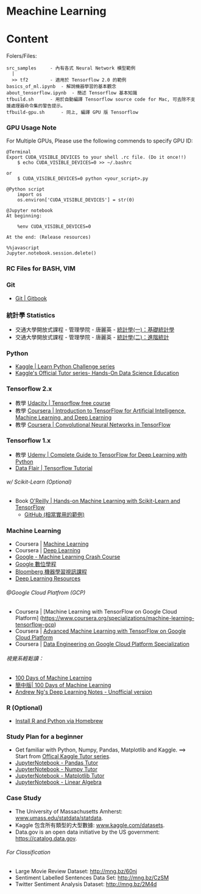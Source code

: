 # Meachine Learning

Content
=======

Folers/Files:

	src_samples		- 內有各式 Neural Network 模型範例
	  |
	  >> tf2		- 適用於 Tensorflow 2.0 的範例
	basics_of_ml.ipynb	- 解說機器學習的基本觀念
	about_tensorflow.ipynb	- 簡述 Tensorflow 基本知識
	tfbuild.sh 		- 用於自動編譯 Tensorflow source code for Mac, 可去除不支援處理器命令集的警告提示。
	tfbuild-gpu.sh		- 同上, 編譯 GPU 版 Tensorflow


### GPU Usage Note

For Multiple GPUs, Please use the following commends to specify GPU ID:

```
@Terminal
Export CUDA_VISIBLE_DEVICES to your shell .rc file. (Do it once!!)
	$ echo CUDA_VISIBLE_DEVICES=0 >> ~/.bashrc

or 
	$ CUDA_VISIBLE_DEVICES=0 python <your_script>.py
```

```
@Python script
	import os
	os.environ['CUDA_VISIBLE_DEVICES'] = str(0)
```

```
@Jupyter notebook
At beginning:

	%env CUDA_VISIBLE_DEVICES=0

At the end: (Release resources)

%%javascript
Jupyter.notebook.session.delete()
```

### RC Files for BASH, VIM
### Git

* [Git | Gitbook](https://www.gitbook.com/book/zlargon/git-tutorial/details)

### 統計學 Statistics

* 交通大學開放式課程 - 管理學院 - 唐麗英 - [統計學(一)：基礎統計學](http://ocw.nctu.edu.tw/course_detail.php?bgid=3&gid=0&nid=454)
* 交通大學開放式課程 - 管理學院 - 唐麗英 - [統計學(二)：進階統計](http://ocw.nctu.edu.tw/course_detail.php?bgid=3&gid=0&nid=511)

### Python

* [Kaggle | Learn Python Challenge series](https://www.kaggle.com/colinmorris/learn-python-challenge-day-5)
* [Kaggle's Official Tutor series- Hands-On Data Science Education](https://www.kaggle.com/learn/overview)

### Tensorflow 2.x

* 教學 [Udacity | Tensorflow free course](https://classroom.udacity.com/courses/ud187)
* 教學 [Coursera | Introduction to TensorFlow for Artificial Intelligence, Machine Learning, and Deep Learning](https://www.coursera.org/learn/introduction-tensorflow)
* 教學 [Coursera | Convolutional Neural Networks in TensorFlow](https://www.coursera.org/learn/convolutional-neural-networks-tensorflow)

### Tensorflow 1.x

* 教學 [Udemy | Complete Guide to TensorFlow for Deep Learning with Python](https://www.udemy.com/complete-guide-to-tensorflow-for-deep-learning-with-python/)
* [Data Flair | Tensorflow Tutorial](https://data-flair.training/blogs/tensorflow-tutorial/)

###### w/ Scikit-Learn (Optional)

* Book [O'Reilly | Hands-on Machine Learning with Scikit-Learn and TensorFlow](http://shop.oreilly.com/product/0636920052289.do)
	* [GitHub (相當實用的範例)](https://github.com/ageron/handson-ml)

### Machine Learning

* Coursera | [Machine Learning](https://www.coursera.org/learn/machine-learning)
* Coursera | [Deep Learning](https://www.coursera.org/specializations/deep-learning)
* [Google - Machine Learning Crash Course](https://developers.google.com/machine-learning/crash-course/)
* [Google 數位學程](https://learndigital.withgoogle.com/digitalgarage-tw)
* [Bloomberg 機器學習視訊課程](https://bloomberg.github.io/foml/)
* [Deep Learning Resources](https://cigoic.wordpress.com/2017/07/28/deep-learning-resources/)

###### @Google Cloud Platfrom (GCP)
* Coursera | [Machine Learning with TensorFlow on Google Cloud Platform] (https://www.coursera.org/specializations/machine-learning-tensorflow-gcp)
* Coursera | [Advanced Machine Learning with TensorFlow on Google Cloud Platform](https://www.coursera.org/specializations/advanced-machine-learning-tensorflow-gcp)
* Coursera | [Data Engineering on Google Cloud Platform Specialization](https://www.coursera.org/specializations/gcp-data-machine-learning)

###### 視覺系輕鬆讀：

* [100 Days of Machine Learning](https://github.com/Avik-Jain/100-Days-Of-ML-Code)
* [簡中版| 100 Days of Machine Learning](https://github.com/MachineLearning100/100-Days-Of-ML-Code)
* [Andrew Ng's Deep Learning Notes - Unofficial version](https://www.slideshare.net/TessFerrandez/notes-from-coursera-deep-learning-courses-by-andrew-ng)

### R (Optional)

* [Install R and Python via Homebrew](http://pacha.hk/2017-07-12_r_and_python_via_homebrew.html)

### Study Plan for a beginner

* Get familiar with Python, Numpy, Pandas, Matplotlib and Kaggle. ==> Start from [Offical Kaggle Tutor series](https://www.kaggle.com/learn/overview).
* [JupyterNotebook - Pandas Tutor](https://github.com/ageron/handson-ml/blob/master/tools_pandas.ipynb)
* [JupyterNotebook - Numpy Tutor](https://github.com/ageron/handson-ml/blob/master/tools_numpy.ipynb)
* [JupyterNotebook - Matplotlib Tutor](https://github.com/ageron/handson-ml/blob/master/tools_matplotlib.ipynb)
* [JupyterNotebook - Linear Algebra](https://github.com/ageron/handson-ml/blob/master/math_linear_algebra.ipynb)

### Case Study

* The University of Massachusetts Amherst: www.umass.edu/statdata/statdata.
* Kaggle 包含所有類型的大型數據: www.kaggle.com/datasets.
* Data.gov is an open data initiative by the US government: https://catalog.data.gov.

###### For Classification

*  Large Movie Review Dataset: http://mng.bz/60nj
*  Sentiment Labelled Sentences Data Set: http://mng.bz/CzSM
*  Twitter Sentiment Analysis Dataset: http://mng.bz/2M4d
